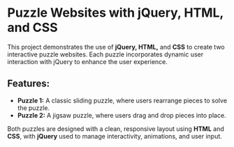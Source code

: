 # Puzzle Websites with jQuery, HTML, and CSS
This project demonstrates the use of **jQuery, HTML,** and **CSS** to create two interactive puzzle websites. Each puzzle incorporates dynamic user interaction with jQuery to enhance the user experience.

## Features:
- **Puzzle 1:** A classic sliding puzzle, where users rearrange pieces to solve the puzzle.
- **Puzzle 2:** A jigsaw puzzle, where users drag and drop pieces into place.

Both puzzles are designed with a clean, responsive layout using **HTML** and **CSS**, with **jQuery** used to manage interactivity, animations, and user input.
